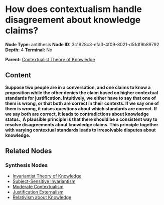# How does contextualism handle disagreement about knowledge claims?

**Node Type:** antithesis
**Node ID:** 3c1928c3-efa3-4f09-8021-d51df9b89792
**Depth:** 4
**Terminal:** No

**Parent:** [Contextualist Theory of Knowledge](contextualist-theory-of-knowledge-synthesis-dad95a0b-4b20-4efa-8c33-3ff6ae121680.md)

## Content

**Suppose two people are in a conversation, and one claims to know a proposition while the other denies the claim based on higher contextual standards for justification. Intuitively, we either have to say that one of them is wrong, or that both are correct in their contexts. If we say one of them is wrong, it raises questions about which standards are correct. If we say both are correct, it leads to contradictions about knowledge status.**, **A plausible principle is that there should be a consistent way to resolve disagreements about knowledge claims. This principle together with varying contextual standards leads to irresolvable disputes about knowledge.**

## Related Nodes

### Synthesis Nodes

- [Invariantist Theory of Knowledge](invariantist-theory-of-knowledge-synthesis-32dd2e2a-45d8-411d-a8af-dc1ff69f221f.md)
- [Subject-Sensitive Invariantism](subject-sensitive-invariantism-synthesis-ba26ff81-ee1f-4fba-972e-abe6deea3f74.md)
- [Moderate Contextualism](moderate-contextualism-synthesis-9dce0462-22ac-4a91-9df6-81cb3494d00f.md)
- [Justification Externalism](justification-externalism-synthesis-a92d5556-c5fa-4cf5-9260-fb374c24709e.md)
- [Relativism about Knowledge](relativism-about-knowledge-synthesis-077de5a0-c634-4de9-acc1-5cc781f3c92d.md)
